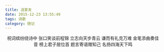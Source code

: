 ```yaml
---
title: 送挚友
date: 2015-12-23 13:55:49
tags: 诗歌
category: 随记
---
```


<center>
祝词缤纷绕诗中
张口笑谈前程锦
立志向天步青云
谦而有礼克万难
金笔添曲奏佳音
榜上君子居位首
题言寄语赠知己
名扬四海天下鸣
</center>


